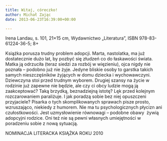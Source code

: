 ```yaml
---
title: Witaj, córeczko!
author: Michał Zając
date: 2013-06-23T16:39:00+00:00

---
```

Irena Landau, s. 101, 21&#215;15 cm, Wydawnictwo „Literatura”, ISBN 978-83-61224-36-5; 8+

Książka porusza trudny problem adopcji. Marta, nastolatka, ma już dostatecznie dużo lat, by pozbyć się złudzeń co do łaskawości świata. Matka ją odrzuciła (teraz siedzi za rozbój w więzieniu), ojca nigdy nie poznała &#8211; podobno już nie żyje. Jedyne bliskie osoby to garstka takich samych nieszczęśników żyjących w domu dziecka i wychowawczyni. Dziewczyna stoi przed trudnym wyborem. Drugiej szansy na życie w rodzinie już zapewne nie będzie, ale czy ci obcy ludzie mogą ją zaakceptować? Taką brzydką, beznadziejną istotę? Lęk przed kolejnym rozczarowaniem paraliżuje. I jak poradzą sobie bez niej opuszczeni przyjaciele? Pisarka o tych skomplikowanych sprawach pisze prosto, wzruszająco, niekiedy z humorem. Nie ma tu psychologicznych płycizn ani czułostkowości. Jest uzmysłowienie równowagi &#8211; podobne obawy  żywią adopcyjni rodzice. Oni też nie są pewni własnych umiejętności w poradzeniu sobie z nową sytuacją.

NOMINACJA LITERACKA KSIĄŻKA ROKU 2010
